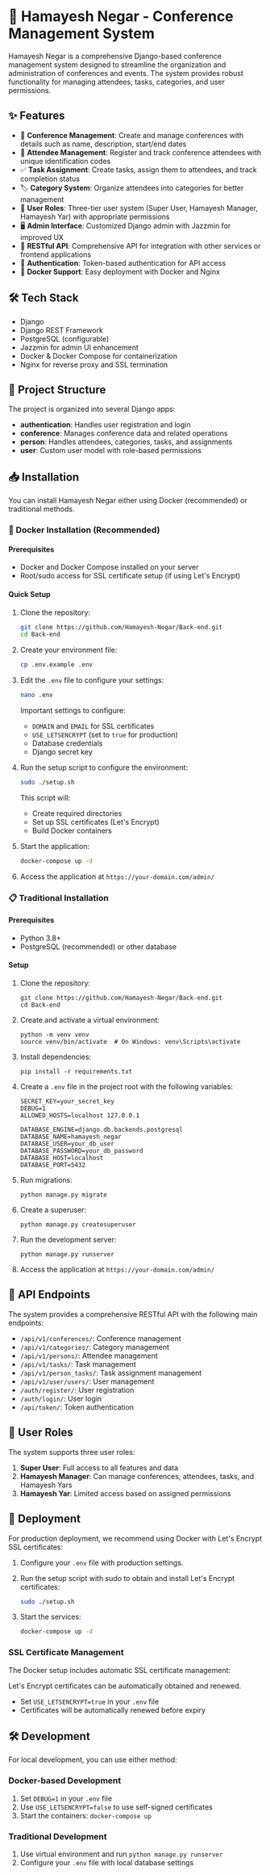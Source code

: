 # 🎪 Hamayesh Negar - Conference Management System

Hamayesh Negar is a comprehensive Django-based conference management system designed to streamline the organization and administration of conferences and events. The system provides robust functionality for managing attendees, tasks, categories, and user permissions.

## ✨ Features

- 📅 **Conference Management**: Create and manage conferences with details such as name, description, start/end dates
- 👥 **Attendee Management**: Register and track conference attendees with unique identification codes
- ✅ **Task Assignment**: Create tasks, assign them to attendees, and track completion status
- 🏷️ **Category System**: Organize attendees into categories for better management
- 👮 **User Roles**: Three-tier user system (Super User, Hamayesh Manager, Hamayesh Yar) with appropriate permissions
- 🖥️ **Admin Interface**: Customized Django admin with Jazzmin for improved UX
- 🔌 **RESTful API**: Comprehensive API for integration with other services or frontend applications
- 🔐 **Authentication**: Token-based authentication for API access
- 🐳 **Docker Support**: Easy deployment with Docker and Nginx

## 🛠️ Tech Stack

- Django
- Django REST Framework
- PostgreSQL (configurable)
- Jazzmin for admin UI enhancement
- Docker & Docker Compose for containerization
- Nginx for reverse proxy and SSL termination

## 📂 Project Structure

The project is organized into several Django apps:

- **authentication**: Handles user registration and login
- **conference**: Manages conference data and related operations
- **person**: Handles attendees, categories, tasks, and assignments
- **user**: Custom user model with role-based permissions

## 📥 Installation

You can install Hamayesh Negar either using Docker (recommended) or traditional methods.

### 🐳 Docker Installation (Recommended)

#### Prerequisites
- Docker and Docker Compose installed on your server
- Root/sudo access for SSL certificate setup (if using Let's Encrypt)

#### Quick Setup

1. Clone the repository:
   ```bash
   git clone https://github.com/Hamayesh-Negar/Back-end.git
   cd Back-end
   ```

2. Create your environment file:
   ```bash
   cp .env.example .env
   ```

3. Edit the `.env` file to configure your settings:
   ```bash
   nano .env
   ```
   
   Important settings to configure:
   - `DOMAIN` and `EMAIL` for SSL certificates
   - `USE_LETSENCRYPT` (set to `true` for production)
   - Database credentials
   - Django secret key

4. Run the setup script to configure the environment:
   ```bash
   sudo ./setup.sh
   ```
   This script will:
   - Create required directories
   - Set up SSL certificates (Let's Encrypt)
   - Build Docker containers

5. Start the application:
   ```bash
   docker-compose up -d
   ```

6. Access the application at `https://your-domain.com/admin/`

### 📋 Traditional Installation

#### Prerequisites
- Python 3.8+
- PostgreSQL (recommended) or other database

#### Setup

1. Clone the repository:
   ```
   git clone https://github.com/Hamayesh-Negar/Back-end.git
   cd Back-end
   ```

2. Create and activate a virtual environment:
   ```
   python -m venv venv
   source venv/bin/activate  # On Windows: venv\Scripts\activate
   ```

3. Install dependencies:
   ```
   pip install -r requirements.txt
   ```

4. Create a `.env` file in the project root with the following variables:
   ```
   SECRET_KEY=your_secret_key
   DEBUG=1
   ALLOWED_HOSTS=localhost 127.0.0.1
   
   DATABASE_ENGINE=django.db.backends.postgresql
   DATABASE_NAME=hamayesh_negar
   DATABASE_USER=your_db_user
   DATABASE_PASSWORD=your_db_password
   DATABASE_HOST=localhost
   DATABASE_PORT=5432
   ```

5. Run migrations:
   ```
   python manage.py migrate
   ```

6. Create a superuser:
   ```
   python manage.py createsuperuser
   ```

7. Run the development server:
   ```
   python manage.py runserver
   ```

8. Access the application at `https://your-domain.com/admin/`

## 🔗 API Endpoints

The system provides a comprehensive RESTful API with the following main endpoints:

- `/api/v1/conferences/`: Conference management
- `/api/v1/categories/`: Category management
- `/api/v1/persons/`: Attendee management
- `/api/v1/tasks/`: Task management
- `/api/v1/person_tasks/`: Task assignment management
- `/api/v1/user/users/`: User management
- `/auth/register/`: User registration
- `/auth/login/`: User login
- `/api/token/`: Token authentication

## 👤 User Roles

The system supports three user roles:

1. **Super User**: Full access to all features and data
2. **Hamayesh Manager**: Can manage conferences, attendees, tasks, and Hamayesh Yars
3. **Hamayesh Yar**: Limited access based on assigned permissions

## 🚢 Deployment

For production deployment, we recommend using Docker with Let's Encrypt SSL certificates:

1. Configure your `.env` file with production settings.

2. Run the setup script with sudo to obtain and install Let's Encrypt certificates:
   ```bash
   sudo ./setup.sh
   ```

3. Start the services:
   ```bash
   docker-compose up -d
   ```

### SSL Certificate Management

The Docker setup includes automatic SSL certificate management:

Let's Encrypt certificates can be automatically obtained and renewed.
  - Set `USE_LETSENCRYPT=true` in your `.env` file
  - Certificates will be automatically renewed before expiry

## 🛠️ Development

For local development, you can use either method:

### Docker-based Development

1. Set `DEBUG=1` in your `.env` file
2. Use `USE_LETSENCRYPT=false` to use self-signed certificates
3. Start the containers: `docker-compose up`

### Traditional Development

1. Use virtual environment and run `python manage.py runserver`
2. Configure your `.env` file with local database settings
